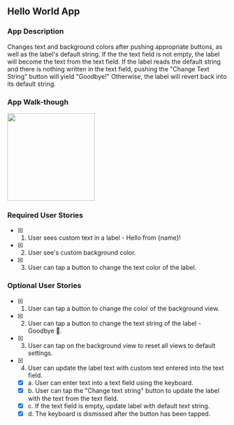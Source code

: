 ## Hello World App

### App Description
Changes text and background colors after pushing appropriate buttons, as well as the label's default string. If the the text field is not empty, the label will become the text from the text field. If the label reads the default string and there is nothing written in the text field, pushing the "Change Text String" button will yield "Goodbye!" Otherwise, the label will revert back into its default string.

### App Walk-though
<img src="http://g.recordit.co/lqzGeVao5f.gif" width=200><br>

### Required User Stories
- [x] 1. User sees custom text in a label - Hello from {name}!
- [x] 2. User see's custom background color.
- [x] 3. User can tap a button to change the text color of the label.

### Optional User Stories
- [x] 1. User can tap a button to change the color of the background view.
- [x] 2. User can tap a button to change the text string of the label - Goodbye 👋.
- [x] 3. User can tap on the background view to reset all views to default settings.
- [x] 4. User can update the label text with custom text entered into the text field.
   - [x] a. User can enter text into a text field using the keyboard.
   - [x] b. User can tap the "Change text string" button to update the label with the text from the text field.
   - [x] c. If the text field is empty, update label with default text string.
   - [x] d. The keyboard is dismissed after the button has been tapped.
